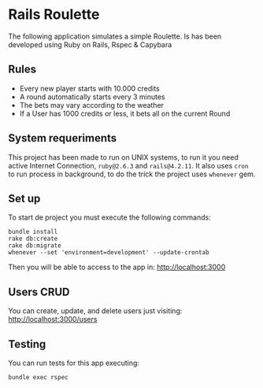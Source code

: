 # Rails Roulette
The following application simulates a simple Roulette. Is has been developed using Ruby on Rails, Rspec & Capybara

## Rules
* Every new player starts with 10.000 credits
* A round automatically starts every 3 minutes
* The bets may vary according to the weather
* If a User has 1000 credits or less, it bets all on the current Round

## System requeriments
This project has been made to run on UNIX systems, to run it you need active Internet Connection, `ruby@2.6.3` and `rails@4.2.11`.
It also uses `cron` to run process in background, to do the trick the project uses `whenever` gem.

## Set up
To start de project you must execute the following commands:
```
bundle install
rake db:create
rake db:migrate
whenever --set 'environment=development' --update-crontab
```
Then you will be able to access to the app in: [http://localhost:3000](http://localhost:3000)

## Users CRUD
You can create, update, and delete users just visiting:
[http://localhost:3000/users](http://localhost:3000/users)

## Testing
You can run tests for this app executing:
```
bundle exec rspec
```
